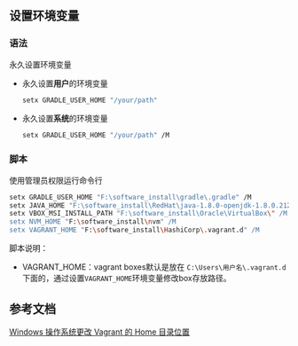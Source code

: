 ## 设置环境变量

### 语法

永久设置环境变量

- 永久设置**用户**的环境变量

  ```bash
  setx GRADLE_USER_HOME "/your/path"
  ```

- 永久设置**系统**的环境变量

  ```bash
  setx GRADLE_USER_HOME "/your/path" /M
  ```

### 脚本

使用管理员权限运行命令行

```bash
setx GRADLE_USER_HOME "F:\software_install\gradle\.gradle" /M
setx JAVA_HOME "F:\software_install\RedHat\java-1.8.0-openjdk-1.8.0.212-3" /M
setx VBOX_MSI_INSTALL_PATH "F:\software_install\Oracle\VirtualBox\" /M
setx NVM_HOME "F:\software_install\nvm" /M
setx VAGRANT_HOME "F:\software_install\HashiCorp\.vagrant.d" /M
```

脚本说明：

- VAGRANT_HOME：vagrant boxes默认是放在 `C:\Users\用户名\.vagrant.d` 下面的，通过设置`VAGRANT_HOME`环境变量修改box存放路径。

## 参考文档

[Windows 操作系统更改 Vagrant 的 Home 目录位置](https://www.jianshu.com/p/c5d8b8385f2d?utm_campaign=maleskine&utm_content=note&utm_medium=seo_notes&utm_source=recommendation)

